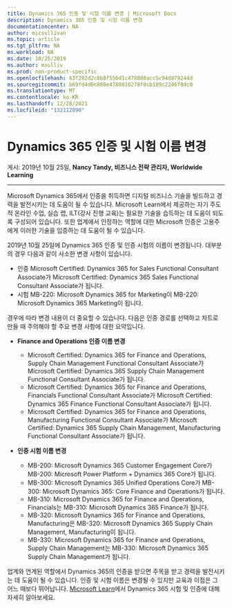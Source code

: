 ```yaml
---
title: Dynamics 365 인증 및 시험 이름 변경 | Microsoft Docs
description: Dynamics 365 인증 및 시험 이름 변경
documentationcenter: NA
author: micsullivan
ms.topic: article
ms.tgt_pltfrm: NA
ms.workload: NA
ms.date: 10/25/2019
ms.author: msulliv
ms.prod: non-product-specific
ms.openlocfilehash: 63f282d2c8b8f556d1c478880acc5c94d879244d
ms.sourcegitcommit: b69fd4d0c808e4780010278f0cb189c2246f8dc0
ms.translationtype: MT
ms.contentlocale: ko-KR
ms.lasthandoff: 12/28/2021
ms.locfileid: "132112090"
---
```

# <a name="dynamics-365-certification-and-exam-names-are-changing"></a>Dynamics 365 인증 및 시험 이름 변경

게시: 2019년 10월 25일, **Nancy Tandy, 비즈니스 전략 관리자, Worldwide Learning**

___

Microsoft Dynamics 365에서 인증을 취득하면 디지털 비즈니스 기술을 빌드하고 경력을 발전시키는 데 도움이 될 수 있습니다. Microsoft Learn에서 제공하는 자기 주도적 온라인 수업, 실습 랩, ILT(강사 진행 교육)는 필요한 기술을 습득하는 데 도움이 되도록 구성되어 있습니다. 또한 업계에서 인정하는 역할에 대한 Microsoft 인증은 고용주에게 이러한 기술을 입증하는 데 도움이 될 수 있습니다.

2019년 10월 25일에 Dynamics 365 인증 및 인증 시험의 이름이 변경됩니다. 대부분의 경우 다음과 같이 사소한 변경 사항이 있습니다.

- 인증 Microsoft Certified: Dynamics 365 for Sales Functional Consultant Associate가 Microsoft Certified: Dynamics 365 Sales Functional Consultant Associate가 됩니다.
- 시험 MB-220: Microsoft Dynamics 365 for Marketing이 MB-220: Microsoft Dynamics 365 Marketing이 됩니다.
 
경우에 따라 변경 내용이 더 중요할 수 있습니다. 다음은 인증 경로를 선택하고 차트로 만들 때 주의해야 할 주요 변경 사항에 대한 요약입니다.

- **Finance and Operations 인증 이름 변경**
  - Microsoft Certified: Dynamics 365 for Finance and Operations, Supply Chain Management Functional Consultant Associate가 Microsoft Certified: Dynamics 365 Supply Chain Management Functional Consultant Associate가 됩니다. 
  - Microsoft Certified: Dynamics 365 for Finance and Operations, Financials Functional Consultant Associate가 Microsoft Certified: Dynamics 365 Finance Functional Consultant Associate가 됩니다. 
  - Microsoft Certified: Dynamics 365 for Finance and Operations, Manufacturing Functional Consultant Associate가 Microsoft Certified: Dynamics 365 Supply Chain Management, Manufacturing Functional Consultant Associate가 됩니다.
  
- **인증 시험 이름 변경**
  - MB-200: Microsoft Dynamics 365 Customer Engagement Core가 MB-200: Microsoft Power Platform + Dynamics 365 Core가 됩니다.  
  - MB-300: Microsoft Dynamics 365 Unified Operations Core가 MB-300: Microsoft Dynamics 365: Core Finance and Operations가 됩니다. 
  - MB-310: Microsoft Dynamics 365 for Finance and Operations, Financials는 MB-310: Microsoft Dynamics 365 Finance가 됩니다. 
  - MB-320: Microsoft Dynamics 365 for Finance and Operations, Manufacturing은 MB-320: Microsoft Dynamics 365 Supply Chain Management, Manufacturing이 됩니다. 
  - MB-330: Microsoft Dynamics 365 for Finance and Operations, Supply Chain Management는 MB-330: Microsoft Dynamics 365 Supply Chain Management가 됩니다. 

업계와 연계된 역할에서 Dynamics 365의 인증을 받으면 주목을 받고 경력을 발전시키는 데 도움이 될 수 있습니다. 인증 및 시험 이름은 변경될 수 있지만 교육과 이점은 그 어느 때보다 뛰어납니다.   [Microsoft Learn](https://docs.microsoft.com/learn/dynamics365/?WT.mc_id=BABlog4__landingpage_dynamics-blog-wwl)에서 Dynamics 365 시험 및 인증에 대해 자세히 알아보세요. 


